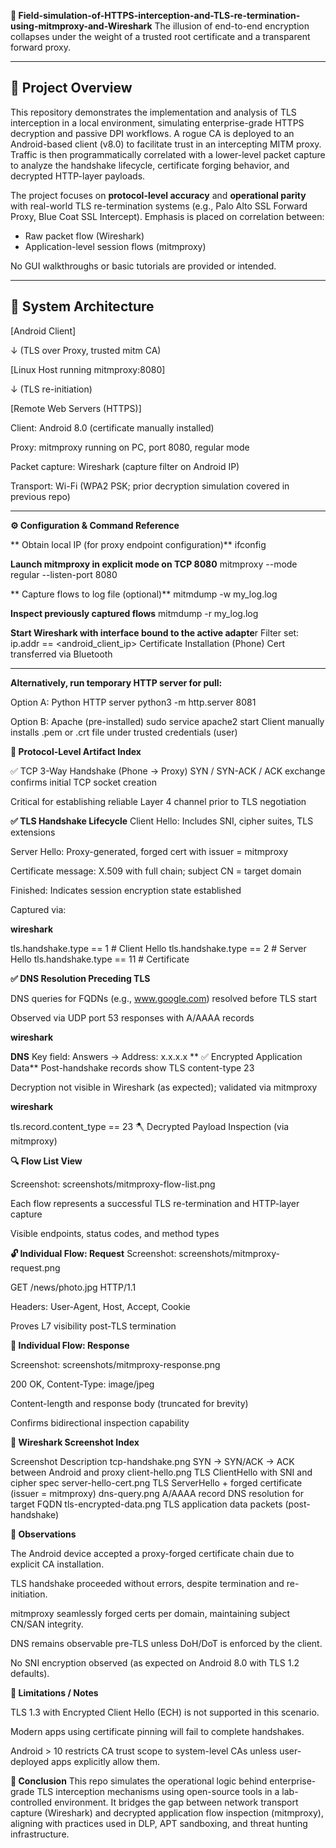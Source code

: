 **📡 Field-simulation-of-HTTPS-interception-and-TLS-re-termination-using-mitmproxy-and-Wireshark**
The illusion of end-to-end encryption collapses under the weight of a trusted root certificate and a transparent forward proxy.


---

## 🧭 Project Overview

This repository demonstrates the implementation and analysis of TLS interception in a local environment, simulating enterprise-grade HTTPS decryption and passive DPI workflows. 
A rogue CA is deployed to an Android-based client (v8.0) to facilitate trust in an intercepting MITM proxy. 
Traffic is then programmatically correlated with a lower-level packet capture to analyze the handshake lifecycle, certificate forging behavior, and decrypted HTTP-layer payloads.

The project focuses on **protocol-level accuracy** and **operational parity** with real-world TLS re-termination systems (e.g., Palo Alto SSL Forward Proxy, Blue Coat SSL Intercept). 
Emphasis is placed on correlation between:
- Raw packet flow (Wireshark)
- Application-level session flows (mitmproxy)

No GUI walkthroughs or basic tutorials are provided or intended.

---


## 🧱 System Architecture


[Android Client]

 ↓ (TLS over Proxy, trusted mitm CA)
    
[Linux Host running mitmproxy:8080]

↓ (TLS re-initiation)
    
[Remote Web Servers (HTTPS)]

Client: Android 8.0 (certificate manually installed)

Proxy: mitmproxy running on PC, port 8080, regular mode

Packet capture: Wireshark (capture filter on Android IP)

Transport: Wi-Fi (WPA2 PSK; prior decryption simulation covered in previous repo)

---

**⚙️ Configuration & Command Reference**

** Obtain local IP (for proxy endpoint configuration)**
ifconfig

 **Launch mitmproxy in explicit mode on TCP 8080**
mitmproxy --mode regular --listen-port 8080

** Capture flows to log file (optional)**
mitmdump -w my_log.log

 **Inspect previously captured flows**
mitmdump -r my_log.log

 **Start Wireshark with interface bound to the active adapte**r
 Filter set: ip.addr == <android_client_ip>
Certificate Installation (Phone)
Cert transferred via Bluetooth

****

**Alternatively, run temporary HTTP server for pull:**

 Option A: Python HTTP server
python3 -m http.server 8081

 Option B: Apache (pre-installed)
sudo service apache2 start
Client manually installs .pem or .crt file under trusted credentials (user)

**🧪 Protocol-Level Artifact Index**

✅ TCP 3-Way Handshake (Phone → Proxy)
SYN / SYN-ACK / ACK exchange confirms initial TCP socket creation

Critical for establishing reliable Layer 4 channel prior to TLS negotiation

**✅ TLS Handshake Lifecycle**
Client Hello: Includes SNI, cipher suites, TLS extensions

Server Hello: Proxy-generated, forged cert with issuer = mitmproxy

Certificate message: X.509 with full chain; subject CN = target domain

Finished: Indicates session encryption state established

Captured via:

**wireshark**

tls.handshake.type == 1  # Client Hello
tls.handshake.type == 2  # Server Hello
tls.handshake.type == 11 # Certificate

**✅ DNS Resolution Preceding TLS**

DNS queries for FQDNs (e.g., www.google.com) resolved before TLS start

Observed via UDP port 53 responses with A/AAAA records

**wireshark**

**DNS**
Key field: Answers → Address: x.x.x.x
**
✅ Encrypted Application Data**
Post-handshake records show TLS content-type 23

Decryption not visible in Wireshark (as expected); validated via mitmproxy

**wireshark**

tls.record.content_type == 23
🪓 Decrypted Payload Inspection (via mitmproxy)

**🔍 Flow List View**

Screenshot: screenshots/mitmproxy-flow-list.png

Each flow represents a successful TLS re-termination and HTTP-layer capture

Visible endpoints, status codes, and method types

**🔓 Individual Flow: Request**
Screenshot: screenshots/mitmproxy-request.png

GET /news/photo.jpg HTTP/1.1

Headers: User-Agent, Host, Accept, Cookie

Proves L7 visibility post-TLS termination

**🔐 Individual Flow: Response**

Screenshot: screenshots/mitmproxy-response.png

200 OK, Content-Type: image/jpeg

Content-length and response body (truncated for brevity)

Confirms bidirectional inspection capability

**📸 Wireshark Screenshot Index**

Screenshot	                    Description
tcp-handshake.png	        SYN → SYN/ACK → ACK between Android and proxy
client-hello.png	        TLS ClientHello with SNI and cipher spec
server-hello-cert.png	    TLS ServerHello + forged certificate (issuer = mitmproxy)
dns-query.png	            A/AAAA record DNS resolution for target FQDN
tls-encrypted-data.png	    TLS application data packets (post-handshake)


**🧠 Observations**

The Android device accepted a proxy-forged certificate chain due to explicit CA installation.

TLS handshake proceeded without errors, despite termination and re-initiation.

mitmproxy seamlessly forged certs per domain, maintaining subject CN/SAN integrity.

DNS remains observable pre-TLS unless DoH/DoT is enforced by the client.

No SNI encryption observed (as expected on Android 8.0 with TLS 1.2 defaults).

**🛑 Limitations / Notes**

TLS 1.3 with Encrypted Client Hello (ECH) is not supported in this scenario.

Modern apps using certificate pinning will fail to complete handshakes.

Android > 10 restricts CA trust scope to system-level CAs unless user-deployed apps explicitly allow them.

**🧩 Conclusion**
This repo simulates the operational logic behind enterprise-grade TLS interception mechanisms using open-source tools in a lab-controlled environment. It bridges the gap between network transport capture (Wireshark) and decrypted application flow inspection (mitmproxy), aligning with practices used in DLP, APT sandboxing, and threat hunting infrastructure.
